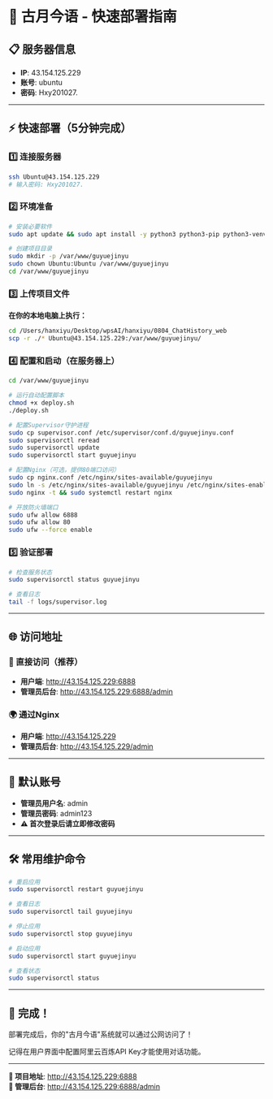 # 🚀 古月今语 - 快速部署指南

## 📋 服务器信息
- **IP**: 43.154.125.229
- **账号**: ubuntu  
- **密码**: Hxy201027.

---

## ⚡ 快速部署（5分钟完成）

### 1️⃣ 连接服务器
```bash
ssh Ubuntu@43.154.125.229
# 输入密码: Hxy201027.
```

### 2️⃣ 环境准备
```bash
# 安装必要软件
sudo apt update && sudo apt install -y python3 python3-pip python3-venv git supervisor nginx

# 创建项目目录
sudo mkdir -p /var/www/guyuejinyu
sudo chown Ubuntu:Ubuntu /var/www/guyuejinyu
cd /var/www/guyuejinyu
```

### 3️⃣ 上传项目文件
**在你的本地电脑上执行：**
```bash
cd /Users/hanxiyu/Desktop/wpsAI/hanxiyu/0804_ChatHistory_web
scp -r ./* Ubuntu@43.154.125.229:/var/www/guyuejinyu/
```

### 4️⃣ 配置和启动（在服务器上）
```bash
cd /var/www/guyuejinyu

# 运行自动配置脚本
chmod +x deploy.sh
./deploy.sh

# 配置Supervisor守护进程
sudo cp supervisor.conf /etc/supervisor/conf.d/guyuejinyu.conf
sudo supervisorctl reread
sudo supervisorctl update
sudo supervisorctl start guyuejinyu

# 配置Nginx（可选，提供80端口访问）
sudo cp nginx.conf /etc/nginx/sites-available/guyuejinyu
sudo ln -s /etc/nginx/sites-available/guyuejinyu /etc/nginx/sites-enabled/
sudo nginx -t && sudo systemctl restart nginx

# 开放防火墙端口
sudo ufw allow 6888
sudo ufw allow 80
sudo ufw --force enable
```

### 5️⃣ 验证部署
```bash
# 检查服务状态
sudo supervisorctl status guyuejinyu

# 查看日志
tail -f logs/supervisor.log
```

---

## 🌐 访问地址

### 🎯 直接访问（推荐）
- **用户端**: http://43.154.125.229:6888
- **管理员后台**: http://43.154.125.229:6888/admin

### 🌍 通过Nginx
- **用户端**: http://43.154.125.229
- **管理员后台**: http://43.154.125.229/admin

---

## 🔑 默认账号
- **管理员用户名**: admin
- **管理员密码**: admin123
- **⚠️ 首次登录后请立即修改密码**

---

## 🛠️ 常用维护命令

```bash
# 重启应用
sudo supervisorctl restart guyuejinyu

# 查看日志
sudo supervisorctl tail guyuejinyu

# 停止应用
sudo supervisorctl stop guyuejinyu

# 启动应用  
sudo supervisorctl start guyuejinyu

# 查看状态
sudo supervisorctl status
```

---

## 🎉 完成！

部署完成后，你的"古月今语"系统就可以通过公网访问了！

记得在用户界面中配置阿里云百炼API Key才能使用对话功能。

---

**🔗 项目地址**: http://43.154.125.229:6888  
**👑 管理后台**: http://43.154.125.229:6888/admin